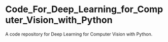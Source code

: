 # Code_For_Deep_Learning_for_Computer_Vision_with_Python
A code repository for Deep Learning for Computer Vision with Python.
